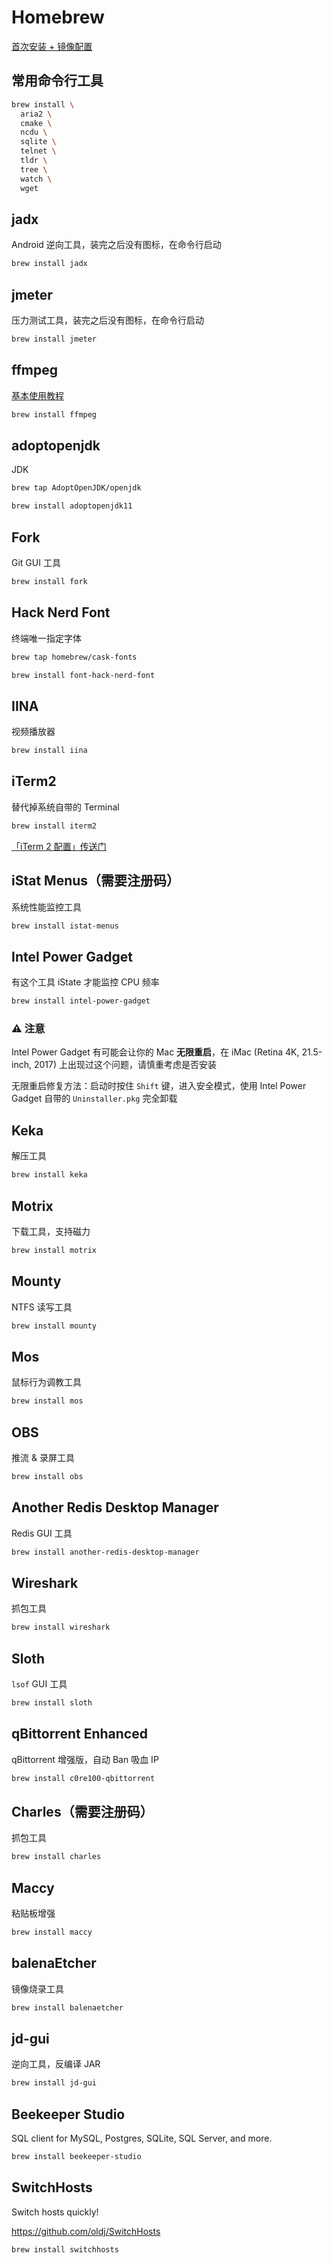 # Homebrew

[首次安装 + 镜像配置](https://mirrors.tuna.tsinghua.edu.cn/help/homebrew/)

## 常用命令行工具

```bash
brew install \
  aria2 \
  cmake \
  ncdu \
  sqlite \
  telnet \
  tldr \
  tree \
  watch \
  wget
```

## jadx

Android 逆向工具，装完之后没有图标，在命令行启动

```bash
brew install jadx
```

## jmeter

压力测试工具，装完之后没有图标，在命令行启动

```bash
brew install jmeter
```

## ffmpeg

[基本使用教程](http://www.ruanyifeng.com/blog/2020/01/ffmpeg.html)

```bash
brew install ffmpeg
```

## adoptopenjdk

JDK

```bash
brew tap AdoptOpenJDK/openjdk
```

```bash
brew install adoptopenjdk11
```

## Fork

Git GUI 工具

```bash
brew install fork
```

## Hack Nerd Font

终端唯一指定字体

```bash
brew tap homebrew/cask-fonts
```

```bash
brew install font-hack-nerd-font
```

## IINA

视频播放器

```bash
brew install iina
```

## iTerm2

替代掉系统自带的 Terminal

```bash
brew install iterm2
```

[「iTerm 2 配置」传送门](../software-config/iterm2-config.md)

## iStat Menus（需要注册码）

系统性能监控工具

```bash
brew install istat-menus
```

## Intel Power Gadget

有这个工具 iState 才能监控 CPU 频率

```bash
brew install intel-power-gadget
```

### ⚠️ 注意

Intel Power Gadget 有可能会让你的 Mac **无限重启**，在 iMac (Retina 4K, 21.5-inch, 2017) 上出现过这个问题，请慎重考虑是否安装

无限重启修复方法：启动时按住 `Shift` 键，进入安全模式，使用 Intel Power Gadget 自带的 `Uninstaller.pkg` 完全卸载

## Keka

解压工具

```bash
brew install keka
```

## Motrix

下载工具，支持磁力

```bash
brew install motrix
```

## Mounty

NTFS 读写工具

```bash
brew install mounty
```

## Mos

鼠标行为调教工具

```bash
brew install mos
```

## OBS

推流 & 录屏工具

```bash
brew install obs
```

## Another Redis Desktop Manager

Redis GUI 工具

```bash
brew install another-redis-desktop-manager
```

## Wireshark

抓包工具

```bash
brew install wireshark
```

## Sloth

`lsof` GUI 工具

```bash
brew install sloth
```

## qBittorrent Enhanced

qBittorrent 增强版，自动 Ban 吸血 IP

```bash
brew install c0re100-qbittorrent
```

## Charles（需要注册码）

抓包工具

```bash
brew install charles
```

## Maccy

粘贴板增强

```bash
brew install maccy
```

## balenaEtcher

镜像烧录工具

```bash
brew install balenaetcher
```

## jd-gui

逆向工具，反编译 JAR

```bash
brew install jd-gui
```

## Beekeeper Studio

SQL client for MySQL, Postgres, SQLite, SQL Server, and more.

```bash
brew install beekeeper-studio
```

## SwitchHosts

Switch hosts quickly!

https://github.com/oldj/SwitchHosts

```bash
brew install switchhosts
```
